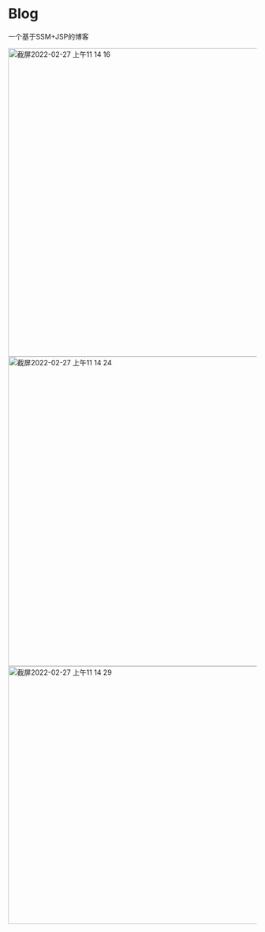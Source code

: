 # Blog
一个基于SSM+JSP的博客

<img width="625" alt="截屏2022-02-27 上午11 14 16" src="https://user-images.githubusercontent.com/45366305/155866659-814ff820-a73c-4bec-8803-ade91b387e16.png">
<img width="628" alt="截屏2022-02-27 上午11 14 24" src="https://user-images.githubusercontent.com/45366305/155866665-7b91dc22-e03e-4037-adcc-6725eb0ebbcc.png">
<img width="523" alt="截屏2022-02-27 上午11 14 29" src="https://user-images.githubusercontent.com/45366305/155866669-8451c39c-4f54-43fe-bc3c-df7d9649f690.png">

